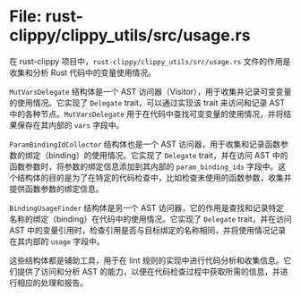 # File: rust-clippy/clippy_utils/src/usage.rs

在 rust-clippy 项目中，`rust-clippy/clippy_utils/src/usage.rs` 文件的作用是收集和分析 Rust 代码中的变量使用情况。

`MutVarsDelegate` 结构体是一个 AST 访问器（Visitor），用于收集并记录可变变量的使用情况。它实现了 `Delegate` trait，可以通过实现该 trait 来访问和记录 AST 中的各种节点。`MutVarsDelegate` 用于在代码中查找可变变量的使用情况，并将结果保存在其内部的 `vars` 字段中。

`ParamBindingIdCollector` 结构体也是一个 AST 访问器，用于收集和记录函数参数的绑定（binding）的使用情况。它实现了 `Delegate` trait，并在访问 AST 中的函数参数时，将参数的绑定信息添加到其内部的 `param_binding_ids` 字段中。这个结构体的目的是为了在特定的代码检查中，比如检查未使用的函数参数，收集并提供函数参数的绑定信息。

`BindingUsageFinder` 结构体是另一个 AST 访问器，它的作用是查找和记录特定名称的绑定（binding）在代码中的使用情况。它实现了 `Delegate` trait，并在访问 AST 中的变量引用时，检查引用是否与目标绑定的名称相同，并将使用情况记录在其内部的 `usage` 字段中。

这些结构体都是辅助工具，用于在 lint 规则的实现中进行代码分析和收集信息。它们提供了访问和分析 AST 的能力，以便在代码检查过程中获取所需的信息，并进行相应的处理和报告。

